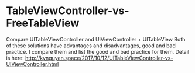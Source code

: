 # TableViewController-vs-FreeTableView
Compare UITableViewController and UIViewController + UITableView
Both of these solutions have advantages and disadvantages, good and bad practice. I compare them and list the good and bad practice for them. Detail is here: http://kynguyen.space/2017/10/12/UITableViewController-vs-UIViewController.html
